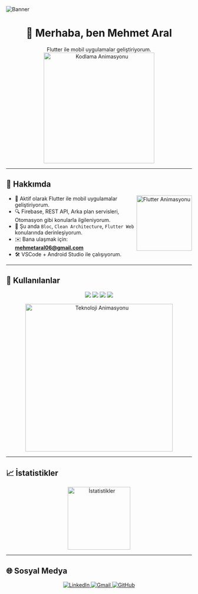 <!-- Banner: Flutter temalı, kendinize uygun şekilde değiştirebilirsiniz -->
<img src="https://raw.githubusercontent.com/mehmettarall/mehmettarall/main/banner_flutter_github.png" alt="Banner" />

<h1 align="center">👋 Merhaba, ben Mehmet Aral</h1>

<p align="center">
  Flutter ile mobil uygulamalar geliştiriyorum.
  <br />
  <!-- Kodlama ve mobil temalı animasyon -->
  <img src="https://media.giphy.com/media/Y4ak9Ki2GZCbJxAnJD/giphy.gif" width="300" alt="Kodlama Animasyonu"/>
</p>

---

## 💼 Hakkımda

<img align="right" src="https://media0.giphy.com/media/v1.Y2lkPTc5MGI3NjExY3Z2ZWwyenVvMnppamVyZXRtNHQ3ZnF6Nzhta3U1aThzN2ZycmU0MSZlcD12MV9pbnRlcm5hbF9naWZfYnlfaWQmY3Q9Zw/QDjpIL6oNCVZ4qzGs7/giphy.gif" width="150" alt="Flutter Animasyonu"/>

- 🚀 Aktif olarak Flutter ile mobil uygulamalar geliştiriyorum.
- 🔍 Firebase, REST API, Arka plan servisleri, Otomasyon gibi konularla ilgileniyorum.
- 🌱 Şu anda `Bloc`, `Clean Architecture`, `Flutter Web` konularında derinleşiyorum.
- ✉️ Bana ulaşmak için: **mehmetaral06@gmail.com**
- 🛠️ VSCode + Android Studio ile çalışıyorum.

---

## 🚀 Kullanılanlar

<p align="center">
  <img src="https://img.shields.io/badge/Dart-0175C2?style=for-the-badge&logo=dart&logoColor=white"/>
  <img src="https://img.shields.io/badge/Flutter-02569B?style=for-the-badge&logo=flutter&logoColor=white"/>
  <img src="https://img.shields.io/badge/Firebase-FFCA28?style=for-the-badge&logo=firebase&logoColor=black"/>
  <img src="https://img.shields.io/badge/Git-F05032?style=for-the-badge&logo=git&logoColor=white"/>
</p>

<p align="center">
  <!-- Teknoloji ve kodlama animasyonu -->
  <img src="https://media.giphy.com/media/qgQUggAC3Pfv687qPC/giphy.gif" width="400" alt="Teknoloji Animasyonu"/>
</p>

---

## 📈 İstatistikler

<p align="center">
  <img src="https://github-readme-stats.vercel.app/api/top-langs/?username=mehmettarall&layout=compact&theme=radical" height="170" alt="İstatistikler"/>
</p>

---

## 🌐 Sosyal Medya

<p align="center">
  <a href="https://www.linkedin.com/in/mehmetarall/" target="_blank">
    <img src="https://img.shields.io/badge/LinkedIn-blue?style=for-the-badge&logo=linkedin&logoColor=white" alt="LinkedIn"/>
  </a>
  <a href="mailto:mehmetaral06@gmail.com">
    <img src="https://img.shields.io/badge/Gmail-D14836?style=for-the-badge&logo=gmail&logoColor=white" alt="Gmail"/>
  </a>
  <a href="https://github.com/mehmettarall?tab=repositories" target="_blank">
    <img src="https://img.shields.io/badge/GitHub-100000?style=for-the-badge&logo=github&logoColor=white" alt="GitHub"/>
  </a>
</p>

